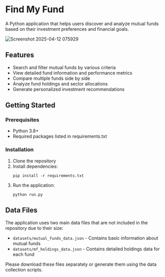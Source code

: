 # Find My Fund

A Python application that helps users discover and analyze mutual funds based on their investment preferences and financial goals.

![Screenshot 2025-04-12 075929](https://github.com/user-attachments/assets/149b2bdd-6d0a-40cf-a412-fc4c6ca9ef55)

## Features

- Search and filter mutual funds by various criteria
- View detailed fund information and performance metrics
- Compare multiple funds side by side
- Analyze fund holdings and sector allocations
- Generate personalized investment recommendations

## Getting Started

### Prerequisites

- Python 3.8+
- Required packages listed in requirements.txt

### Installation

1. Clone the repository
2. Install dependencies:
   ```
   pip install -r requirements.txt
   ```
3. Run the application:
   ```
   python run.py
   ```
   
## Data Files

The application uses two main data files that are not included in the repository due to their size:
- `datasets/mutual_funds_data.json` - Contains basic information about mutual funds
- `datasets/mf_holdings_data.json` - Contains detailed holdings data for each fund

Please download these files separately or generate them using the data collection scripts. 
